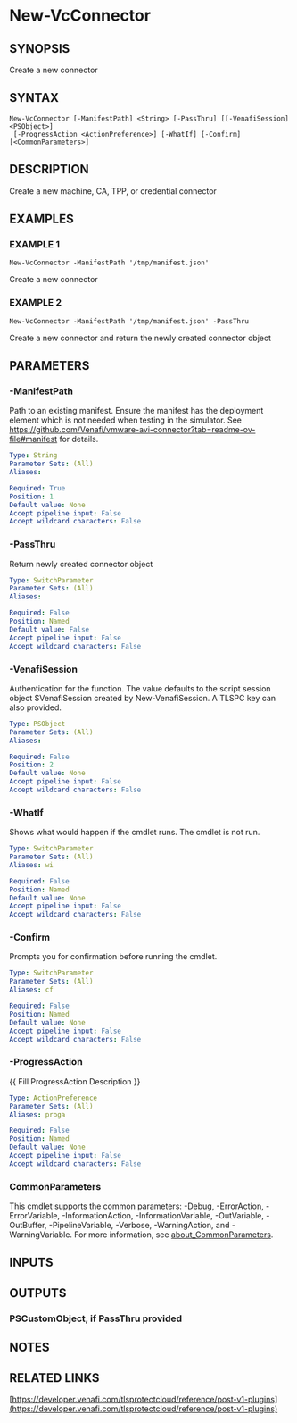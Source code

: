 # New-VcConnector

## SYNOPSIS
Create a new connector

## SYNTAX

```
New-VcConnector [-ManifestPath] <String> [-PassThru] [[-VenafiSession] <PSObject>]
 [-ProgressAction <ActionPreference>] [-WhatIf] [-Confirm] [<CommonParameters>]
```

## DESCRIPTION
Create a new machine, CA, TPP, or credential connector

## EXAMPLES

### EXAMPLE 1
```
New-VcConnector -ManifestPath '/tmp/manifest.json'
```

Create a new connector

### EXAMPLE 2
```
New-VcConnector -ManifestPath '/tmp/manifest.json' -PassThru
```

Create a new connector and return the newly created connector object

## PARAMETERS

### -ManifestPath
Path to an existing manifest.
Ensure the manifest has the deployment element which is not needed when testing in the simulator.
See https://github.com/Venafi/vmware-avi-connector?tab=readme-ov-file#manifest for details.

```yaml
Type: String
Parameter Sets: (All)
Aliases:

Required: True
Position: 1
Default value: None
Accept pipeline input: False
Accept wildcard characters: False
```

### -PassThru
Return newly created connector object

```yaml
Type: SwitchParameter
Parameter Sets: (All)
Aliases:

Required: False
Position: Named
Default value: False
Accept pipeline input: False
Accept wildcard characters: False
```

### -VenafiSession
Authentication for the function.
The value defaults to the script session object $VenafiSession created by New-VenafiSession.
A TLSPC key can also provided.

```yaml
Type: PSObject
Parameter Sets: (All)
Aliases:

Required: False
Position: 2
Default value: None
Accept pipeline input: False
Accept wildcard characters: False
```

### -WhatIf
Shows what would happen if the cmdlet runs.
The cmdlet is not run.

```yaml
Type: SwitchParameter
Parameter Sets: (All)
Aliases: wi

Required: False
Position: Named
Default value: None
Accept pipeline input: False
Accept wildcard characters: False
```

### -Confirm
Prompts you for confirmation before running the cmdlet.

```yaml
Type: SwitchParameter
Parameter Sets: (All)
Aliases: cf

Required: False
Position: Named
Default value: None
Accept pipeline input: False
Accept wildcard characters: False
```

### -ProgressAction
{{ Fill ProgressAction Description }}

```yaml
Type: ActionPreference
Parameter Sets: (All)
Aliases: proga

Required: False
Position: Named
Default value: None
Accept pipeline input: False
Accept wildcard characters: False
```

### CommonParameters
This cmdlet supports the common parameters: -Debug, -ErrorAction, -ErrorVariable, -InformationAction, -InformationVariable, -OutVariable, -OutBuffer, -PipelineVariable, -Verbose, -WarningAction, and -WarningVariable. For more information, see [about_CommonParameters](http://go.microsoft.com/fwlink/?LinkID=113216).

## INPUTS

## OUTPUTS

### PSCustomObject, if PassThru provided
## NOTES

## RELATED LINKS

[https://developer.venafi.com/tlsprotectcloud/reference/post-v1-plugins](https://developer.venafi.com/tlsprotectcloud/reference/post-v1-plugins)


